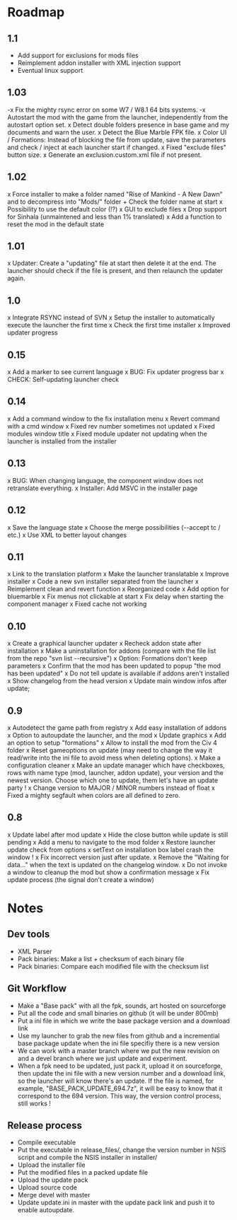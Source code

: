 # Roadmap
## 1.1
- Add support for exclusions for mods files
- Reimplement addon installer with XML injection support
- Eventual linux support

## 1.03
-x Fix the mighty rsync error on some W7 / W8.1 64 bits systems.
-x Autostart the mod with the game from the launcher, independently from the autostart option set.
x Detect double folders presence in base game and my documents and warn the user.
x Detect the Blue Marble FPK file.
x Color UI / Formations: Instead of blocking the file from update, save the parameters and check / inject at each launcher start if changed.
x Fixed "exclude files" button size.
x Generate an exclusion.custom.xml file if not present.

## 1.02
x Force installer to make a folder named "Rise of Mankind - A New Dawn" and to decompress into "Mods/" folder + Check the folder name at start
x Possibility to use the default color (!?)
x GUI to exclude files
x Drop support for Sinhala (unmaintened and less than 1% translated)
x Add a function to reset the mod in the default state

## 1.01
x Updater: Create a "updating" file at start then delete it at the end. The launcher should check if the file is present, and then relaunch the updater again.

## 1.0
x Integrate RSYNC instead of SVN
x Setup the installer to automatically execute the launcher the first time
x Check the first time installer
x Improved updater progress

## 0.15
x Add a marker to see current language
x BUG: Fix updater progress bar
x CHECK: Self-updating launcher check

## 0.14
x Add a command window to the fix installation menu
x Revert command with a cmd window
x Fixed rev number sometimes not updated
x Fixed modules window title
x Fixed module updater not updating when the launcher is installed from the installer

## 0.13
x BUG: When changing language, the component window does not retranslate everything.
x Installer: Add MSVC in the installer page

## 0.12
x Save the language state
x Choose the merge possibilities (--accept tc / etc.)
x Use XML to better layout changes

## 0.11
x Link to the translation platform
x Make the launcher translatable
x Improve installer
x Code a new svn installer separated from the launcher
x Reimplement clean and revert function
x Reorganized code
x Add option for bluemarble
x Fix menus not clickable at start
x Fix delay when starting the component manager
x Fixed cache not working

## 0.10
x Create a graphical launcher updater
x Recheck addon state after installation
x Make a uninstallation for addons (compare with the file list from the repo "svn list --recursive")
x Option: Formations don't keep parameters
x Confirm that the mod has been updated to popup "the mod has been updated"
x Do not tell update is available if addons aren't installed
x Show changelog from the head version
x Update main window infos after update;

## 0.9
x Autodetect the game path from registry
x Add easy installation of addons
x Option to autoupdate the launcher, and the mod
x Update graphics
x Add an option to setup "formations"
x Allow to install the mod from the Civ 4 folder
x Reset gameoptions on update (may need to change the way it read/write into the ini file to avoid mess when deleting options).
x Make a configuration cleaner
x Make an update manager which have checkboxes, rows with name type (mod, launcher, addon update), your version and the newest version. Choose which one to update, them let's have an update party !
x Change version to MAJOR / MINOR numbers instead of float
x Fixed a mighty segfault when colors are all defined to zero.

## 0.8
x Update label after mod update
x Hide the close button while update is still pending
x Add a menu to navigate to the mod folder
x Restore launcher update check from options
x setText on installation box label crash the window !
x Fix incorrect version just after update.
x Remove the "Waiting for data..." when the text is updated on the changelog window.
x Do not invoke a window to cleanup the mod but show a confirmation message
x Fix update process (the signal don't create a window)

# Notes
## Dev tools
- XML Parser
- Pack binaries: Make a list + checksum of each binary file
- Pack binaries: Compare each modified file with the checksum list

## Git Workflow
- Make a "Base pack" with all the fpk, sounds, art hosted on sourceforge
- Put all the code and small binaries on github (it will be under 800mb)
- Put a ini file in which we write the base package version and a download link
- Use my launcher to grab the new files from github and a incremential base package update when the ini file specifiy there is a new version
- We can work with a master branch where we put the new revision on and a devel branch where we just update and experiment.
- When a fpk need to be updated, just pack it, upload it on sourceforge, then update the ini file with a new version number and a download link, so the launcher will know there's an update. If the file is named, for example, "BASE_PACK_UPDATE_694.7z", it will be easy to know that it correspond to the 694 version. This way, the version control process, still works !

## Release process
- Compile executable
- Put the executable in release_files/, change the version number in NSIS script and compile the NSIS installer in installer/
- Upload the installer file
- Put the modified files in a packed update file
- Upload the update pack
- Upload source code
- Merge devel with master
- Update update.ini in master with the update pack link and push it to enable autoupdate.
